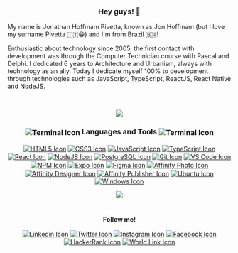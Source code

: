 <h3 align="center">Hey guys! 👊</h3>

My name is Jonathan Hoffmam Pivetta, known as Jon Hoffmam (but I love my surname Pivetta 🇮🇹😁) and I'm from Brazil 🇧🇷!

Enthusiastic about technology since 2005, the first contact with development was through the Computer Technician course with Pascal and Delphi. I dedicated 6 years to Architecture and Urbanism, always with technology as an ally. Today I dedicate myself 100% to development through technologies such as JavaScript, TypeScript, ReactJS, React Native and NodeJS.

</br>
<p align="center">
<img align="center" src="https://github-readme-stats.vercel.app/api?username=jonhoffmam&show_icons=true&hide=stars,prs&bg_color=151515&title_color=007acc&icon_color=007acc&text_color=FFFFFF"/></p>

<h3 align="center"><b><img align="center" src="https://api.iconify.design/bx:bxs-terminal.svg?color=%23000&height=28" alt="Terminal Icon" />
Languages and Tools <img align="center" src="https://api.iconify.design/entypo:tools.svg?color=%23000&height=28" alt="Terminal Icon" /></b></h3>
<p align="center">
<a href="https://developer.mozilla.org/en-US/docs/Web/HTML">
<img align="center" src="https://api.iconify.design/simple-icons:html5.svg?color=%23e34c26&height=31" alt="HTML5 Icon" /></a>
<a href="https://developer.mozilla.org/en-US/docs/Web/CSS">
<img align="center" src="https://api.iconify.design/simple-icons:css3.svg?color=%232965f1&height=31" alt="CSS3 Icon" /></a>
<a href="https://developer.mozilla.org/en-US/docs/Web/JavaScript">
<img align="center" src="https://api.iconify.design/logos:javascript.svg?color=%23007acc&height=31" alt="JavaScript Icon" /></a>
<a href="https://www.typescriptlang.org/">
<img align="center" src="https://api.iconify.design/logos:typescript-icon.svg?color=%23007acc&height=31" alt="TypeScript Icon" /></a>
<a href="https://reactjs.org/">
<img align="center" src="https://api.iconify.design/logos:react.svg?color=%2361dafb&height=31" alt="React Icon" /></a>
<a href="https://nodejs.org/">
<img align="center" src="https://api.iconify.design/logos:nodejs-icon.svg?color=%23026e00&height=31" alt="NodeJS Icon" /></a>
<a href="https://www.postgresql.org/">
<img align="center" src="https://api.iconify.design/logos:postgresql.svg?color=%23026e00&height=31" alt="PostgreSQL Icon" /></a>
<a href="https://git-scm.com/">
<img align="center" src="https://api.iconify.design/logos:git-icon.svg?color=%23026e00&height=31" alt="Git Icon" /></a>
<a href="https://code.visualstudio.com/">
<img align="center" src="https://api.iconify.design/logos:visual-studio-code.svg?color=%23007acc&height=31" alt="VS Code Icon" /></a>
<a href="https://www.npmjs.com/">
<img align="center" src="https://api.iconify.design/logos:npm.svg?color=%23007acc&height=21" alt="NPM Icon" /></a>
<a href="https://expo.io/">
<img align="center" src="https://api.iconify.design/logos:expo.svg?color=%23007acc&height=31" alt="Expo Icon" /></a>
<a href="https://www.figma.com/">
<img align="center" src="https://api.iconify.design/logos:figma.svg?color=%23007acc&height=31" alt="Figma Icon" /></a>
<a href="https://affinity.serif.com/en-us/photo/">
<img align="center" src="https://api.iconify.design/simple-icons:affinityphoto.svg?color=%23FF8DFF&height=31" alt="Affinity Photo Icon" /></a>
<a href="https://affinity.serif.com/en-us/designer/">
<img align="center" src="https://api.iconify.design/simple-icons:affinitydesigner.svg?color=%2300C5F4&height=31" alt="Affinity Designer Icon" /></a>
<a href="https://affinity.serif.com/en-us/publisher/">
<img align="center" src="https://api.iconify.design/simple-icons:affinitypublisher.svg?color=%23FFA561&height=31" alt="Affinity Publisher Icon" /></a>
<a href="https://ubuntu.com/">
<img align="center" src="https://api.iconify.design/logos:ubuntu.svg?color=%23007acc&height=31" alt="Ubuntu Icon" /></a>
<a href="https://www.microsoft.com/en-US/windows/">
<img align="center" src="https://api.iconify.design/logos:microsoft-windows.svg?color=%23007acc&height=31" alt="Windows Icon" /></a></p>
<p align="center">
<img align="center" src="https://github-readme-stats.vercel.app/api/top-langs/?username=jonhoffmam&layout=compact&bg_color=151515&title_color=007acc&icon_color=007acc&text_color=FFFFFF"/></p>
<h1></h1>
<p align="center"><b>Follow me!</b></p>
<p align="center">
<a href="https://www.linkedin.com/in/jonhoffmam">
<img align="center" src="https://api.iconify.design/ant-design:linkedin-filled.svg?color=%230e76a8&height=30" alt="Linkedin Icon" /></a>
<a href="https://www.twitter.com/jonhoffmam_">
<img align="center" src="https://api.iconify.design/logos:twitter.svg?color=%2300acee&height=24" alt="Twitter Icon" /></a>
<a href="https://www.instagram.com/jonhoffmam">
<img align="center" src="https://api.iconify.design/logos:instagram-icon.svg?color=purple&height=24" alt="Instagram Icon" /></a>
<a href="https://www.facebook.com/jonhoffmam">
<img align="center" src="https://api.iconify.design/logos:facebook.svg?color=%231ba94c&height=24" alt="Facebook Icon" /></a>
<a href="https://www.hackerrank.com/jonhoffmam">
<img align="center" src="https://api.iconify.design/la:hackerrank.svg?color=%231ba94c&height=30" alt="HackerRank Icon" /></a>
<a href="https://myurls.co/jonhoffmam">
<img align="center" src="https://api.iconify.design/clarity:world-line.svg?color=%23000&height=28" alt="World Link Icon" /></a>
</p>
